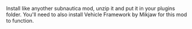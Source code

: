 Install like anyother subnautica mod, unzip it and put it in your plugins folder.
You'll need to also install Vehicle Framework by Mikjaw for this mod to function.
